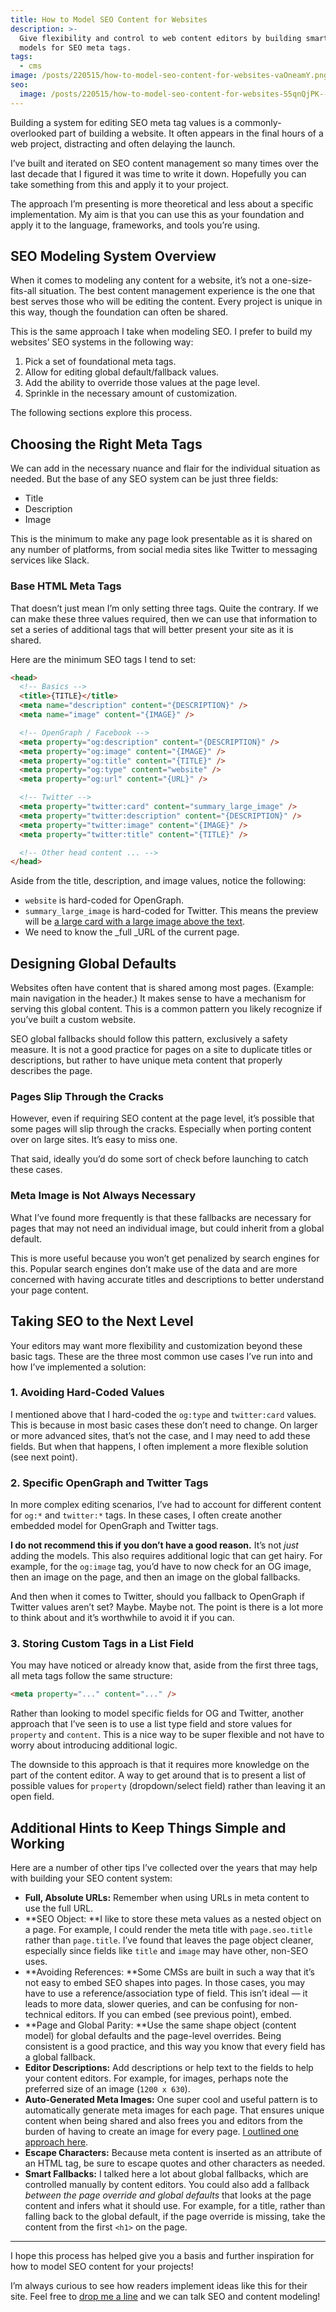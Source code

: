 ```yaml
---
title: How to Model SEO Content for Websites
description: >-
  Give flexibility and control to web content editors by building smart content
  models for SEO meta tags.
tags:
  - cms
image: /posts/220515/how-to-model-seo-content-for-websites-vaOneamY.png
seo:
  image: /posts/220515/how-to-model-seo-content-for-websites-55qnQjPK--meta.png
---
```


Building a system for editing SEO meta tag values is a commonly-overlooked part of building a website. It often appears in the final hours of a web project, distracting and often delaying the launch.

I’ve built and iterated on SEO content management so many times over the last decade that I figured it was time to write it down. Hopefully you can take something from this and apply it to your project.

The approach I’m presenting is more theoretical and less about a specific implementation. My aim is that you can use this as your foundation and apply it to the language, frameworks, and tools you’re using.

## SEO Modeling System Overview

When it comes to modeling any content for a website, it’s not a one-size-fits-all situation. The best content management experience is the one that best serves those who will be editing the content. Every project is unique in this way, though the foundation can often be shared.

This is the same approach I take when modeling SEO. I prefer to build my websites’ SEO systems in the following way:

1. Pick a set of foundational meta tags.
1. Allow for editing global default/fallback values.
1. Add the ability to override those values at the page level.
1. Sprinkle in the necessary amount of customization.

The following sections explore this process.

## Choosing the Right Meta Tags

We can add in the necessary nuance and flair for the individual situation as needed. But the base of any SEO system can be just three fields:

- Title
- Description
- Image

This is the minimum to make any page look presentable as it is shared on any number of platforms, from social media sites like Twitter to messaging services like Slack.

### Base HTML Meta Tags

That doesn’t just mean I’m only setting three tags. Quite the contrary. If we can make these three values required, then we can use that information to set a series of additional tags that will better present your site as it is shared.

Here are the minimum SEO tags I tend to set:

```html
<head>
  <!-- Basics -->
  <title>{TITLE}</title>
  <meta name="description" content="{DESCRIPTION}" />
  <meta name="image" content="{IMAGE}" />

  <!-- OpenGraph / Facebook -->
  <meta property="og:description" content="{DESCRIPTION}" />
  <meta property="og:image" content="{IMAGE}" />
  <meta property="og:title" content="{TITLE}" />
  <meta property="og:type" content="website" />
  <meta property="og:url" content="{URL}" />

  <!-- Twitter -->
  <meta property="twitter:card" content="summary_large_image" />
  <meta property="twitter:description" content="{DESCRIPTION}" />
  <meta property="twitter:image" content="{IMAGE}" />
  <meta property="twitter:title" content="{TITLE}" />

  <!-- Other head content ... -->
</head>
```

Aside from the title, description, and image values, notice the following:

- `website` is hard-coded for OpenGraph.
- `summary_large_image` is hard-coded for Twitter. This means the preview will be [a large card with a large image above the text](https://developer.twitter.com/en/docs/twitter-for-websites/cards/overview/summary-card-with-large-image).
- We need to know the \_full \_URL of the current page.

## Designing Global Defaults

Websites often have content that is shared among most pages. (Example: main navigation in the header.) It makes sense to have a mechanism for serving this global content. This is a common pattern you likely recognize if you’ve built a custom website.

SEO global fallbacks should follow this pattern, exclusively a safety measure. It is not a good practice for pages on a site to duplicate titles or descriptions, but rather to have unique meta content that properly describes the page.

### Pages Slip Through the Cracks

However, even if requiring SEO content at the page level, it’s possible that some pages will slip through the cracks. Especially when porting content over on large sites. It’s easy to miss one.

That said, ideally you’d do some sort of check before launching to catch these cases.

### Meta Image is Not Always Necessary

What I’ve found more frequently is that these fallbacks are necessary for pages that may not need an individual image, but could inherit from a global default.

This is more useful because you won’t get penalized by search engines for this. Popular search engines don’t make use of the data and are more concerned with having accurate titles and descriptions to better understand your page content.

## Taking SEO to the Next Level

Your editors may want more flexibility and customization beyond these basic tags. These are the three most common use cases I’ve run into and how I’ve implemented a solution:

### 1. **Avoiding Hard-Coded Values**

I mentioned above that I hard-coded the `og:type` and `twitter:card` values. This is because in most basic cases these don’t need to change. On larger or more advanced sites, that’s not the case, and I may need to add these fields. But when that happens, I often implement a more flexible solution (see next point).

### 2. **Specific OpenGraph and Twitter Tags**

In more complex editing scenarios, I’ve had to account for different content for `og:*` and `twitter:*` tags. In these cases, I often create another embedded model for OpenGraph and Twitter tags.

**I do not recommend this if you don’t have a good reason.** It’s not _just_ adding the models. This also requires additional logic that can get hairy. For example, for the `og:image` tag, you’d have to now check for an OG image, then an image on the page, and then an image on the global fallbacks.

And then when it comes to Twitter, should you fallback to OpenGraph if Twitter values aren’t set? Maybe. Maybe not. The point is there is a lot more to think about and it’s worthwhile to avoid it if you can.

### 3. Storing Custom Tags in a List Field

You may have noticed or already know that, aside from the first three tags, all meta tags follow the same structure:

```html
<meta property="..." content="..." />
```

Rather than looking to model specific fields for OG and Twitter, another approach that I’ve seen is to use a list type field and store values for `property` and `content`. This is a nice way to be super flexible and not have to worry about introducing additional logic.

The downside to this approach is that it requires more knowledge on the part of the content editor. A way to get around that is to present a list of possible values for `property` (dropdown/select field) rather than leaving it an open field.

## Additional Hints to Keep Things Simple and Working

Here are a number of other tips I’ve collected over the years that may help with building your SEO content system:

- **Full, Absolute URLs:** Remember when using URLs in meta content to use the full URL.
- **SEO Object: **I like to store these meta values as a nested object on a page. For example, I could render the meta title with `page.seo.title` rather than `page.title`. I’ve found that leaves the page object cleaner, especially since fields like `title` and `image` may have other, non-SEO uses.
- **Avoiding References: **Some CMSs are built in such a way that it’s not easy to embed SEO shapes into pages. In those cases, you may have to use a reference/association type of field. This isn’t ideal — it leads to more data, slower queries, and can be confusing for non-technical editors. If you can embed (see previous point), embed.
- **Page and Global Parity: **Use the same shape object (content model) for global defaults and the page-level overrides. Being consistent is a good practice, and this way you know that every field has a global fallback.
- **Editor Descriptions:** Add descriptions or help text to the fields to help your content editors. For example, for images, perhaps note the preferred size of an image (`1200 x 630`).
- **Auto-Generated Meta Images:** One super cool and useful pattern is to automatically generate meta images for each page. That ensures unique content when being shared and also frees you and editors from the burden of having to create an image for every page. [I outlined one approach here](https://www.seancdavis.com/posts/generate-meta-images-for-blog-posts-with-node/).
- **Escape Characters:** Because meta content is inserted as an attribute of an HTML tag, be sure to escape quotes and other characters as needed.
- **Smart Fallbacks:** I talked here a lot about global fallbacks, which are controlled manually by content editors. You could also add a fallback _between the page override and global defaults_ that looks at the page content and infers what it should use. For example, for a title, rather than falling back to the global default, if the page override is missing, take the content from the first `<h1>` on the page.

---

I hope this process has helped give you a basis and further inspiration for how to model SEO content for your projects!

I’m always curious to see how readers implement ideas like this for their site. Feel free to [drop me a line](https://twitter.com/seancdavis29) and we can talk SEO and content modeling!
